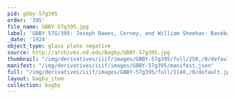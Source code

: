 ```yaml
---
pid: gbby-57g395
order: '395'
file_name: GBBY-57g395.jpg
label: 'GBBY 57G/395: Joseph Dawes, Cerney, and William Sheehan: Baseball - 1924'
_date: '1924'
object_type: glass plate negative
source: http://archives.nd.edu/Bagby/GBBY-57g395.jpg
thumbnail: "/img/derivatives/iiif/images/GBBY-57g395/full/250,/0/default.jpg"
manifest: "/img/derivatives/iiif/images/GBBY-57g395/manifest.json"
full: "/img/derivatives/iiif/images/GBBY-57g395/full/1140,/0/default.jpg"
layout: bagby_item
collection: bagby
---
```

